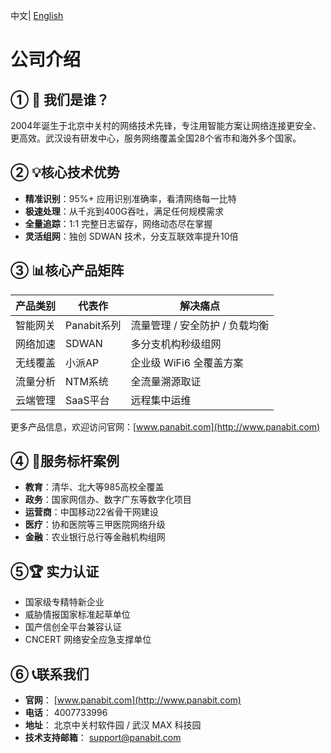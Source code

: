 <p>中文| <a href="README_EN.md"> English </a></p>

# 公司介绍

## ① 🏢 我们是谁？
2004年诞生于北京中关村的网络技术先锋，专注用智能方案让网络连接更安全、更高效。武汉设有研发中心，服务网络覆盖全国28个省市和海外多个国家。

## ② 💡核心技术优势 
- **精准识别**：95%+ 应用识别准确率，看清网络每一比特  
- **极速处理**：从千兆到400G吞吐，满足任何规模需求  
- **全量追踪**：1:1 完整日志留存，网络动态尽在掌握  
- **灵活组网**：独创 SDWAN 技术，分支互联效率提升10倍  

## ③ 📊核心产品矩阵 
| **产品类别** | **代表作**   | **解决痛点**               |
| ------------ | ------------ | -------------------------- |
| 智能网关     | Panabit系列  | 流量管理 / 安全防护 / 负载均衡 |
| 网络加速     | SDWAN        | 多分支机构秒级组网         |
| 无线覆盖     | 小派AP       | 企业级 WiFi6 全覆盖方案    |
| 流量分析     | NTM系统      | 全流量溯源取证             |
| 云端管理     | SaaS平台     | 远程集中运维               |

更多产品信息，欢迎访问官网：[www.panabit.com](http://www.panabit.com)

## ④ 🌟服务标杆案例 
- **教育**：清华、北大等985高校全覆盖  
- **政务**：国家网信办、数字广东等数字化项目  
- **运营商**：中国移动22省骨干网建设  
- **医疗**：协和医院等三甲医院网络升级  
- **金融**：农业银行总行等金融机构组网  

## ⑤🏆 实力认证 
- 国家级专精特新企业  
- 威胁情报国家标准起草单位  
- 国产信创全平台兼容认证  
- CNCERT 网络安全应急支撑单位  

## ⑥ 📞联系我们 
- **官网**： [www.panabit.com](http://www.panabit.com)  
- **电话**： 4007733996  
- **地址**： 北京中关村软件园 / 武汉 MAX 科技园  
- **技术支持邮箱**： support@panabit.com
